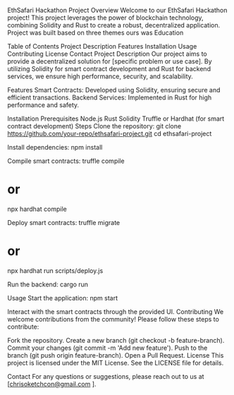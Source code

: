 EthSafari Hackathon Project
Overview
Welcome to our EthSafari Hackathon project! This project leverages the power of blockchain technology, combining Solidity and Rust to create a robust, decentralized application.
Project was built based on three themes ours was Education 

Table of Contents
Project Description
Features
Installation
Usage
Contributing
License
Contact
Project Description
Our project aims to provide a decentralized solution for [specific problem or use case]. By utilizing Solidity for smart contract development and Rust for backend services, we ensure high performance, security, and scalability.

Features
Smart Contracts: Developed using Solidity, ensuring secure and efficient transactions.
Backend Services: Implemented in Rust for high performance and safety.

Installation
Prerequisites
Node.js
Rust
Solidity
Truffle or Hardhat (for smart contract development)
Steps
Clone the repository:
git clone https://github.com/your-repo/ethsafari-project.git
cd ethsafari-project

Install dependencies:
npm install

Compile smart contracts:
truffle compile
# or
npx hardhat compile

Deploy smart contracts:
truffle migrate
# or
npx hardhat run scripts/deploy.js

Run the backend:
cargo run

Usage
Start the application:
npm start

Interact with the smart contracts through the provided UI.
Contributing
We welcome contributions from the community! Please follow these steps to contribute:

Fork the repository.
Create a new branch (git checkout -b feature-branch).
Commit your changes (git commit -m 'Add new feature').
Push to the branch (git push origin feature-branch).
Open a Pull Request.
License
This project is licensed under the MIT License. See the LICENSE file for details.

Contact
For any questions or suggestions, please reach out to us at [chrisoketchcon@gmail.com ].

